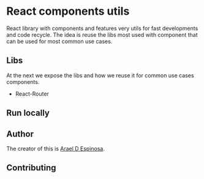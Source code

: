 # React components utils

React library with components and features very utils for fast developments and code recycle. The idea is reuse the libs most used with component that can be used for most common use cases.

## Libs

At the next we expose the libs and how we reuse it for common use cases components.

- React-Router

## Run locally

## Author

The creator of this is [Arael D Espinosa](https://github.com/cl8dep).

## Contributing
